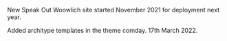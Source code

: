 New Speak Out Woowlich site started November 2021 for deployment next year. 

Added architype templates in the theme comday. 17th March 2022.

